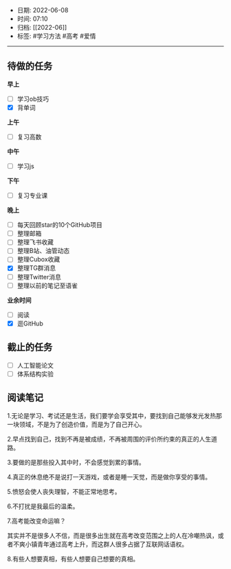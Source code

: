 - 日期: 2022-06-08
- 时间: 07:10
- 归档: [[2022-06]]
- 标签: #学习方法 #高考 #爱情 
---

## 待做的任务

**早上**

- [ ] 学习ob技巧
- [x] 背单词

**上午**

- [ ] 复习高数

**中午**

- [ ] 学习js

**下午**

- [ ] 复习专业课

**晚上**

- [ ] 每天回顾star的10个GitHub项目
- [ ] 整理邮箱
- [ ] 整理飞书收藏
- [ ] 整理B站、油管动态
- [ ] 整理Cubox收藏
- [x] 整理TG群消息
- [ ] 整理Twitter消息
- [ ] 整理以前的笔记至语雀

**业余时间**

- [ ] 阅读 
- [x] 逛GitHub

## 截止的任务

- [ ] 人工智能论文
- [ ] 体系结构实验

## 阅读笔记

1.无论是学习、考试还是生活，我们要学会享受其中，要找到自己能够发光发热那一块领域，不是为了创造价值，而是为了自己开心。

2.早点找到自己，找到不再是被成绩，不再被周围的评价所约束的真正的人生道路。

3.要做的是那些投入其中时，不会感觉到累的事情。

4.真正的休息绝不是说打一天游戏，或者是睡一天觉，而是做你享受的事情。

5.愤怒会使人丧失理智，不能正常地思考。

6.不打扰是我最后的温柔。

7.高考能改变命运嘛？

其实并不是很多人不信，而是很多出生就在高考改变范围之上的人在冷嘲热讽，或者不爽小镇青年通过高考上升，而这群人很多占据了互联网话语权。

8.有些人想要真相，有些人想要自己想要的真相。


